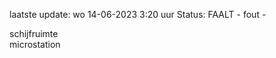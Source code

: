 laatste update: 
wo 14-06-2023  3:20   uur 
Status: FAALT - fout - 
<div class="service R">schijfruimte</div><div class="service R">microstation</div>
